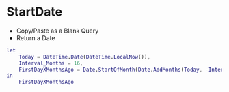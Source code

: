 # StartDate

- Copy/Paste as a Blank Query 
- Return a Date

```M
let
    Today = DateTime.Date(DateTime.LocalNow()),
    Interval_Months = 16,
    FirstDayXMonthsAgo = Date.StartOfMonth(Date.AddMonths(Today, -Interval_Months))
in
    FirstDayXMonthsAgo
```
